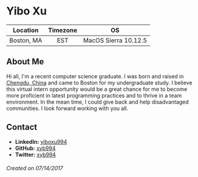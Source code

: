 # Yibo Xu

Location | Timezone | OS
:---: | :---: | :---:
Boston, MA | EST | MacOS Sierra 10.12.5|

## About Me
Hi all, I'm a recent computer science graduate. I was born and raised in [Chengdu, China](https://en.wikipedia.org/wiki/Chengdu) and came to Boston for my undergraduate study. I believe this virtual intern opportunity would be a great chance for me to become more proficient in latest programming practices and to thrive in a team environment. In the mean time, I could give back and help disadvantaged communities. I look forward working with you all.

## Contact
* __LinkedIn:__ [yiboxu994](https://www.linkedin.com/in/yiboxu994/)
* __GitHub:__ [xyb994](https://github.com/xyb994)
* __Twitter:__ [xyb994](https://twitter.com/xyb994)

###### Created on 07/14/2017
